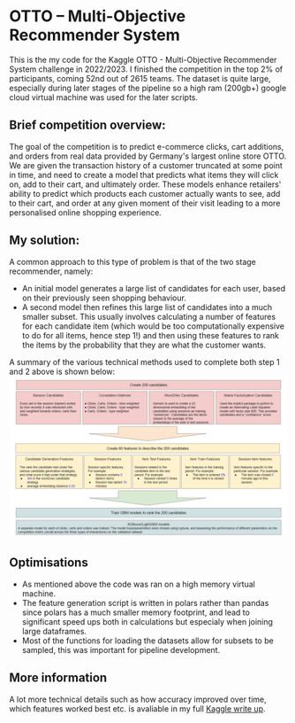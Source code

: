 # OTTO – Multi-Objective Recommender System
This is the my code for the Kaggle OTTO - Multi-Objective Recommender System challenge in 2022/2023. I finished the competition in the top 2% of participants, coming 52nd out of 2615 teams. The dataset is quite large, especially during later stages of the pipeline so a high ram (200gb+) google cloud virtual machine was used for the later scripts. 

## Brief competition overview: 
The goal of the competition is to predict e-commerce clicks, cart additions, and orders from real data provided by Germany's largest online store OTTO. We are given the transaction history of a customer truncated at some point in time, and need to create a model that predicts what items they will click on, add to their cart, and ultimately order. These models enhance retailers' ability to predict which products each customer actually wants to see, add to their cart, and order at any given moment of their visit leading to a more personalised online shopping experience. 

## My solution:
A common approach to this type of problem is that of the two stage recommender, namely:
- An initial model generates a large list of candidates for each user, based on their previously seen shopping behaviour. 
- A second model then refines this large list of candidates into a much smaller subset. This usually involves calculating a number of features for each candidate item (which would be too computationally expensive to do for all items, hence step 1!) and then using these features to rank the items by the probability that they are what the customer wants. 

A summary of the various technical methods used to complete both step 1 and 2 above is shown below: 
![plot](/docs/pipeline_outline.PNG)

## Optimisations 
- As mentioned above the code was ran on a high memory virtual machine. 
- The feature generation script is written in polars rather than pandas since polars has a much smaller memory footprint, and lead to significant speed ups both in calculations but especialy when joining large dataframes. 
- Most of the functions for loading the datasets allow for subsets to be sampled, this was important for pipeline development. 

## More information
A lot more technical details such as how accuracy improved over time, which features worked best etc. is avaliable in my full [Kaggle write up](https://www.kaggle.com/competitions/otto-recommender-system/discussion/383016).
